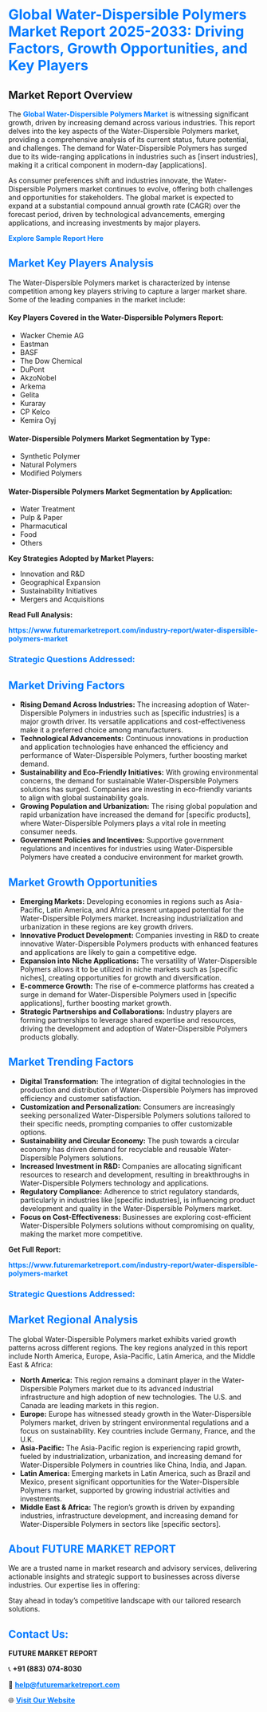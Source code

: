 <h1 style="color: #007BFF;">Global Water-Dispersible Polymers Market Report 2025-2033: Driving Factors, Growth Opportunities, and Key Players</h1>

<section id="overview">
<h2>Market Report Overview</h2>
<p>The <a href="https://www.futuremarketreport.com/industry-report/water-dispersible-polymers-market" style="color: #007BFF; text-decoration: none;"><strong>Global Water-Dispersible Polymers Market</strong></a> is witnessing significant growth, driven by increasing demand across various industries. This report delves into the key aspects of the Water-Dispersible Polymers market, providing a comprehensive analysis of its current status, future potential, and challenges. The demand for Water-Dispersible Polymers has surged due to its wide-ranging applications in industries such as [insert industries], making it a critical component in modern-day [applications].</p>
<p>As consumer preferences shift and industries innovate, the Water-Dispersible Polymers market continues to evolve, offering both challenges and opportunities for stakeholders. The global market is expected to expand at a substantial compound annual growth rate (CAGR) over the forecast period, driven by technological advancements, emerging applications, and increasing investments by major players.</p>
</section>

<section id="overview">
<p><a href="https://www.futuremarketreport.com/request-sample/reportId=60103" style="color: #007BFF; text-decoration: none;"><strong>Explore Sample Report Here</strong></a></p>
</section>

<section id="key-players">
<h2 style="color: #007BFF;">Market Key Players Analysis</h2>
<p>The Water-Dispersible Polymers market is characterized by intense competition among key players striving to capture a larger market share. Some of the leading companies in the market include:</p>
<h4>Key Players Covered in the Water-Dispersible Polymers Report:</h4>
<ul><li>Wacker Chemie AG</li><li>Eastman</li><li>BASF</li><li>The Dow Chemical</li><li>DuPont</li><li>AkzoNobel</li><li>Arkema</li><li>Gelita</li><li>Kuraray</li><li>CP Kelco</li><li>Kemira Oyj</li></ul>
<h4>Water-Dispersible Polymers Market Segmentation by Type:</h4>
<ul><li>Synthetic Polymer</li><li>Natural Polymers</li><li>Modified Polymers</li></ul>

<h4>Water-Dispersible Polymers Market Segmentation by Application:</h4>
<ul><li>Water Treatment</li><li>Pulp &amp; Paper</li><li>Pharmacutical</li><li>Food</li><li>Others</li></ul>
<p><strong>Key Strategies Adopted by Market Players:</strong></p>
<ul>
<li>Innovation and R&D</li>
<li>Geographical Expansion</li>
<li>Sustainability Initiatives</li>
<li>Mergers and Acquisitions</li>
</ul>
</section>

<section>
<p><strong>Read Full Analysis: </strong></p><a href="https://www.futuremarketreport.com/industry-report/water-dispersible-polymers-market" style="color: #007BFF; text-decoration: none;"><strong>https://www.futuremarketreport.com/industry-report/water-dispersible-polymers-market</strong></a>
<h3 style="color: #007BFF;">Strategic Questions Addressed:</h3>
</section>

<section id="driving-factors">
<h2 style="color: #007BFF;">Market Driving Factors</h2>
<ul>
<li><strong>Rising Demand Across Industries:</strong> The increasing adoption of Water-Dispersible Polymers in industries such as [specific industries] is a major growth driver. Its versatile applications and cost-effectiveness make it a preferred choice among manufacturers.</li>
<li><strong>Technological Advancements:</strong> Continuous innovations in production and application technologies have enhanced the efficiency and performance of Water-Dispersible Polymers, further boosting market demand.</li>
<li><strong>Sustainability and Eco-Friendly Initiatives:</strong> With growing environmental concerns, the demand for sustainable Water-Dispersible Polymers solutions has surged. Companies are investing in eco-friendly variants to align with global sustainability goals.</li>
<li><strong>Growing Population and Urbanization:</strong> The rising global population and rapid urbanization have increased the demand for [specific products], where Water-Dispersible Polymers plays a vital role in meeting consumer needs.</li>
<li><strong>Government Policies and Incentives:</strong> Supportive government regulations and incentives for industries using Water-Dispersible Polymers have created a conducive environment for market growth.</li>
</ul>
</section>

<section id="growth-opportunities">
<h2 style="color: #007BFF;">Market Growth Opportunities</h2>
<ul>
<li><strong>Emerging Markets:</strong> Developing economies in regions such as Asia-Pacific, Latin America, and Africa present untapped potential for the Water-Dispersible Polymers market. Increasing industrialization and urbanization in these regions are key growth drivers.</li>
<li><strong>Innovative Product Development:</strong> Companies investing in R&D to create innovative Water-Dispersible Polymers products with enhanced features and applications are likely to gain a competitive edge.</li>
<li><strong>Expansion into Niche Applications:</strong> The versatility of Water-Dispersible Polymers allows it to be utilized in niche markets such as [specific niches], creating opportunities for growth and diversification.</li>
<li><strong>E-commerce Growth:</strong> The rise of e-commerce platforms has created a surge in demand for Water-Dispersible Polymers used in [specific applications], further boosting market growth.</li>
<li><strong>Strategic Partnerships and Collaborations:</strong> Industry players are forming partnerships to leverage shared expertise and resources, driving the development and adoption of Water-Dispersible Polymers products globally.</li>
</ul>
</section>

<section id="trending-factors">
<h2 style="color: #007BFF;">Market Trending Factors</h2>
<ul>
<li><strong>Digital Transformation:</strong> The integration of digital technologies in the production and distribution of Water-Dispersible Polymers has improved efficiency and customer satisfaction.</li>
<li><strong>Customization and Personalization:</strong> Consumers are increasingly seeking personalized Water-Dispersible Polymers solutions tailored to their specific needs, prompting companies to offer customizable options.</li>
<li><strong>Sustainability and Circular Economy:</strong> The push towards a circular economy has driven demand for recyclable and reusable Water-Dispersible Polymers solutions.</li>
<li><strong>Increased Investment in R&D:</strong> Companies are allocating significant resources to research and development, resulting in breakthroughs in Water-Dispersible Polymers technology and applications.</li>
<li><strong>Regulatory Compliance:</strong> Adherence to strict regulatory standards, particularly in industries like [specific industries], is influencing product development and quality in the Water-Dispersible Polymers market.</li>
<li><strong>Focus on Cost-Effectiveness:</strong> Businesses are exploring cost-efficient Water-Dispersible Polymers solutions without compromising on quality, making the market more competitive.</li>
</ul>
</section>

<section>
<p><strong>Get Full Report: </strong></p><a href="https://www.futuremarketreport.com/industry-report/water-dispersible-polymers-market" style="color: #007BFF; text-decoration: none;"><strong>https://www.futuremarketreport.com/industry-report/water-dispersible-polymers-market</strong></a>
<h3 style="color: #007BFF;">Strategic Questions Addressed:</h3>
</section>


<section id="regional-analysis">
<h2 style="color: #007BFF;">Market Regional Analysis</h2>
<p>The global Water-Dispersible Polymers market exhibits varied growth patterns across different regions. The key regions analyzed in this report include North America, Europe, Asia-Pacific, Latin America, and the Middle East & Africa:</p>
<ul>
<li><strong>North America:</strong> This region remains a dominant player in the Water-Dispersible Polymers market due to its advanced industrial infrastructure and high adoption of new technologies. The U.S. and Canada are leading markets in this region.</li>
<li><strong>Europe:</strong> Europe has witnessed steady growth in the Water-Dispersible Polymers market, driven by stringent environmental regulations and a focus on sustainability. Key countries include Germany, France, and the U.K.</li>
<li><strong>Asia-Pacific:</strong> The Asia-Pacific region is experiencing rapid growth, fueled by industrialization, urbanization, and increasing demand for Water-Dispersible Polymers in countries like China, India, and Japan.</li>
<li><strong>Latin America:</strong> Emerging markets in Latin America, such as Brazil and Mexico, present significant opportunities for the Water-Dispersible Polymers market, supported by growing industrial activities and investments.</li>
<li><strong>Middle East & Africa:</strong> The region’s growth is driven by expanding industries, infrastructure development, and increasing demand for Water-Dispersible Polymers in sectors like [specific sectors].</li>
</ul>
</section>

<footer>
<h2 style="color: #007BFF;">About FUTURE MARKET REPORT</h2>
<p>We are a trusted name in market research and advisory services, delivering actionable insights and strategic support to businesses across diverse industries. Our expertise lies in offering:</p>

<p>Stay ahead in today’s competitive landscape with our tailored research solutions.</p>

<h2 style="color: #007BFF;">Contact Us:</h2>
<p><strong>FUTURE MARKET REPORT</strong></p>
<p>📞 <strong>+91 (883) 074-8030</strong></p>
<p>📧 <strong><a href="mailto:help@futuremarketreport.com" style="color: #007BFF;">help@futuremarketreport.com</a></strong></p>
<p>🌐 <strong><a href="https://www.futuremarketreport.com/" style="color: #007BFF;">Visit Our Website</a></strong></p>
</footer>